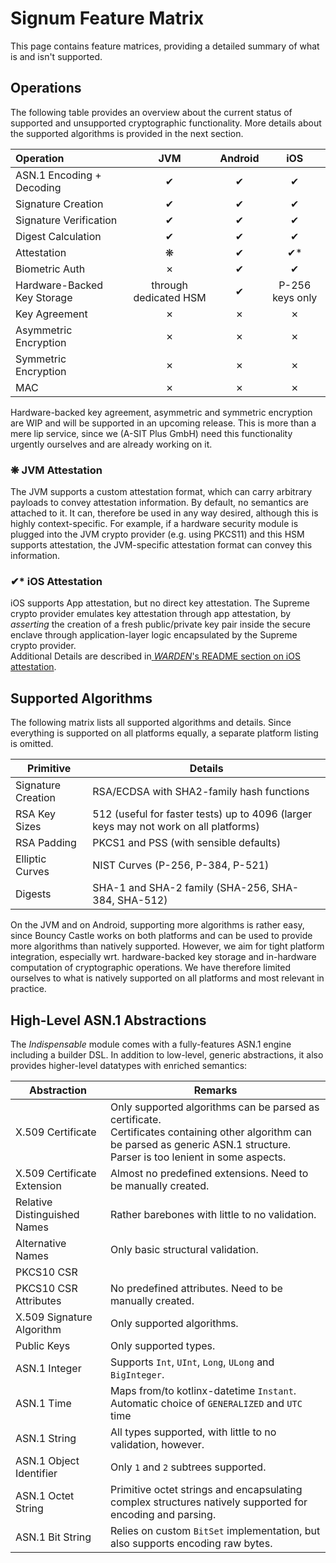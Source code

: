 # Signum Feature Matrix

This page contains feature matrices, providing a detailed summary of what is and isn't supported.

## Operations

The following table provides an overview about the current status of supported and unsupported cryptographic functionality.
More details about the supported algorithms is provided in the next section.

| Operation                   |          JVM          | Android |       iOS       |
|:----------------------------|:---------------------:|:-------:|:---------------:|
| ASN.1 Encoding + Decoding   |           ✔           |    ✔    |        ✔        |
| Signature Creation          |           ✔           |    ✔    |        ✔        |
| Signature Verification      |           ✔           |    ✔    |        ✔        |
| Digest Calculation          |           ✔           |    ✔    |        ✔        |
| Attestation                 |           ❋           |    ✔    |       ✔*        |
| Biometric Auth              |           ✗           |    ✔    |        ✔        |
| Hardware-Backed Key Storage | through dedicated HSM |    ✔    | P-256 keys only |
| Key Agreement               |           ✗           |    ✗    |        ✗        |
| Asymmetric Encryption       |           ✗           |    ✗    |        ✗        |
| Symmetric Encryption        |           ✗           |    ✗    |        ✗        |
| MAC                         |           ✗           |    ✗    |        ✗        |

Hardware-backed key agreement, asymmetric and symmetric encryption are WIP and will be supported in an upcoming release.
This is more than a mere lip service, since we (A-SIT Plus GmbH) need this functionality urgently ourselves and are already working on it.

### ❋ JVM Attestation
The JVM supports a custom attestation format, which can carry arbitrary payloads to convey attestation
information.
By default, no semantics are attached to it. It can, therefore be used in any way desired, although this is
highly context-specific.
For example, if a hardware security module is plugged into the JVM crypto provider (e.g. using PKCS11) and this HSM
supports attestation, the JVM-specific attestation format can convey this information.

### ✔* iOS Attestation
iOS supports App attestation, but no direct key attestation. The Supreme crypto provider emulates key attestation
through app attestation, by _asserting_ the creation of a fresh public/private key pair inside the secure enclave
through application-layer logic encapsulated by the Supreme crypto provider.  
Additional Details are described in[ _WARDEN_'s README section on iOS attestation](https://github.com/a-sit-plus/warden?tab=readme-ov-file#ios).

## Supported Algorithms

The following matrix lists all supported algorithms and details.
Since everything is supported on all platforms equally,
a separate platform listing is omitted.

| Primitive          | Details                                                                              |
|--------------------|--------------------------------------------------------------------------------------|
| Signature Creation | RSA/ECDSA with SHA2-family hash functions                                            |
| RSA Key Sizes      | 512 (useful for faster tests) up to 4096 (larger keys may not work on all platforms) |
| RSA Padding        | PKCS1 and PSS (with sensible defaults)                                               |
| Elliptic Curves    | NIST Curves (P-256, P-384, P-521)                                                    |
| Digests            | SHA-1 and SHA-2 family (SHA-256, SHA-384, SHA-512)                                   |

On the JVM and on Android, supporting more algorithms is rather easy, since Bouncy Castle works on both platforms
and can be used to provide more algorithms than natively supported. However, we aim for tight platform integration,
especially wrt. hardware-backed key storage and in-hardware computation of cryptographic operations.
We have therefore limited ourselves to what is natively supported on all platforms and most relevant in practice.

## High-Level ASN.1 Abstractions

The _Indispensable_ module comes with a fully-features ASN.1 engine including a builder DSL.
In addition to low-level, generic abstractions, it also provides higher-level datatypes with enriched
semantics:

| Abstraction                  | Remarks                                                                                                                                                                              |
|------------------------------|--------------------------------------------------------------------------------------------------------------------------------------------------------------------------------------|
| X.509 Certificate            | Only supported algorithms can be parsed as certificate.<br> Certificates containing other algorithm can be parsed as generic ASN.1 structure. Parser is too lenient in some aspects. |
| X.509 Certificate Extension  | Almost no predefined extensions. Need to be manually created.                                                                                                                        |
| Relative Distinguished Names | Rather barebones with little to no validation.                                                                                                                                       |
| Alternative Names            | Only basic structural validation.                                                                                                                                                    |
| PKCS10 CSR                   |                                                                                                                                                                                      |
| PKCS10 CSR Attributes        | No predefined attributes. Need to be manually created.                                                                                                                               |
| X.509 Signature Algorithm    | Only supported algorithms.                                                                                                                                                           |
| Public Keys                  | Only supported types.                                                                                                                                                                |
| ASN.1 Integer                | Supports `Int`, `UInt`, `Long`, `ULong` and `BigInteger`.                                                                                                                            |
| ASN.1 Time                   | Maps from/to kotlinx-datetime `Instant`. Automatic choice of `GENERALIZED` and  `UTC` time                                                                                           |
| ASN.1 String                 | All types supported, with little to no validation, however.                                                                                                                          |
| ASN.1 Object Identifier      | Only `1` and `2` subtrees supported.                                                                                                                                                 |
| ASN.1 Octet String           | Primitive octet strings and encapsulating complex structures natively supported for encoding and parsing.                                                                            |
| ASN.1 Bit String             | Relies on custom `BitSet` implementation, but also supports encoding raw bytes.                                                                                                      |
